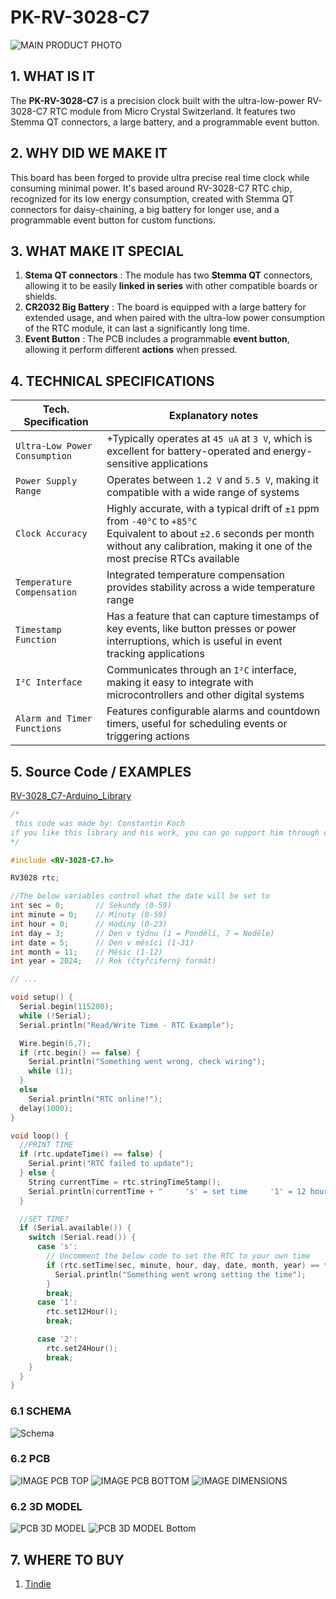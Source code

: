# PK-RV-3028-C7

![MAIN PRODUCT PHOTO](./hardware/pcb/PCB_front_side.png)

## 1. WHAT IS IT

The **PK-RV-3028-C7** is a precision clock built with the ultra-low-power RV-3028-C7 RTC module from Micro Crystal Switzerland. It features two Stemma QT connectors, a large battery, and a programmable event button.

## 2. WHY DID WE MAKE IT

This board has been forged to provide ultra precise real time clock while consuming minimal power. It's based around RV-3028-C7 RTC chip, recognized for its low energy consumption, created with Stemma QT connectors for daisy-chaining, a big battery for longer use, and a programmable event button for custom functions.

## 3. WHAT MAKE IT SPECIAL

1. **Stema QT connectors** : The module has two **Stemma QT** connectors, allowing it to be easily **linked in series** with other compatible boards or shields.
2. **CR2032 Big Battery** : The board is equipped with a large battery for extended usage, and when paired with the ultra-low power consumption of the RTC module, it can last a significantly long time.
3. **Event Button** : The PCB includes a programmable **event button**, allowing it perform different **actions** when pressed.

## 4. TECHNICAL SPECIFICATIONS
| **Tech. Specification** | **Explanatory notes** |
|-------------------------|-----------------------|
| `Ultra-Low Power Consumption` | +Typically operates at `45 uA` at `3 V`, which is excellent for battery-operated and energy-sensitive applications|
| `Power Supply Range` |Operates between `1.2 V` and `5.5 V`, making it compatible with a wide range of systems|
| `Clock Accuracy` |Highly accurate, with a typical drift of `±1` ppm from `-40°C` to `+85°C` <br> Equivalent to about `±2.6` seconds per month without any calibration, making it one of the most precise RTCs available|
| `Temperature Compensation` |Integrated temperature compensation provides stability across a wide temperature range|
| `Timestamp Function` |Has a feature that can capture timestamps of key events, like button presses or power interruptions, which is useful in event tracking applications|
| `I²C Interface` | Communicates through an `I²C` interface, making it easy to integrate with microcontrollers and other digital systems|
| `Alarm and Timer Functions` |Features configurable alarms and countdown timers, useful for scheduling events or triggering actions|


## 5. Source Code / EXAMPLES

[RV-3028_C7-Arduino_Library](https://github.com/constiko/RV-3028_C7-Arduino_Library)
```c++
/*
 this code was made by: Constantin Koch
if you like this library and his work, you can go support him through out the link on top 
*/

#include <RV-3028-C7.h>

RV3028 rtc;

//The below variables control what the date will be set to
int sec = 0;       // Sekundy (0-59)
int minute = 0;    // Minuty (0-59)
int hour = 0;      // Hodiny (0-23)
int day = 3;       // Den v týdnu (1 = Pondělí, 7 = Neděle)
int date = 5;      // Den v měsíci (1-31)
int month = 11;    // Měsíc (1-12)
int year = 2024;   // Rok (čtyřciferný formát)

// ...

void setup() {
  Serial.begin(115200);
  while (!Serial);
  Serial.println("Read/Write Time - RTC Example");

  Wire.begin(6,7);
  if (rtc.begin() == false) {
    Serial.println("Something went wrong, check wiring");
    while (1);
  }
  else
    Serial.println("RTC online!");
  delay(1000);
}

void loop() {
  //PRINT TIME
  if (rtc.updateTime() == false) {
    Serial.print("RTC failed to update");
  } else {
    String currentTime = rtc.stringTimeStamp();
    Serial.println(currentTime + "     's' = set time     '1' = 12 hours format     '2' = 24 hours format");
  }

  //SET TIME?
  if (Serial.available()) {
    switch (Serial.read()) {
      case 's':
        // Uncomment the below code to set the RTC to your own time
        if (rtc.setTime(sec, minute, hour, day, date, month, year) == false) {
          Serial.println("Something went wrong setting the time");
        }
        break;
      case '1':
        rtc.set12Hour();
        break;

      case '2':
        rtc.set24Hour();
        break;
    }
  }
}
```

### 6.1 SCHEMA

![Schema](./hardware/schema/schema.png)

### 6.2 PCB

![IMAGE PCB TOP](./hardware/pcb/PCB_front_side.png)
![IMAGE PCB BOTTOM](./hardware/pcb/PCB_Back_side.png)
![IMAGE DIMENSIONS](./hardware/pcb/dimension.png)

### 6.2 3D MODEL

![PCB 3D MODEL](./photos/PCB_3D_Top.png)
![PCB 3D MODEL Bottom](./photos/PCB_3D_bottom.png)

## 7. WHERE TO BUY

1. [Tindie](https://www.tindie.com/products/allexok/pk-rv-3028-c7-1-ppm-rtc-with-dual-stemma-qt/)
